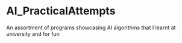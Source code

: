 # AI_PracticalAttempts
An assortment of programs showcasing AI algorithms that I learnt at university and for fun
